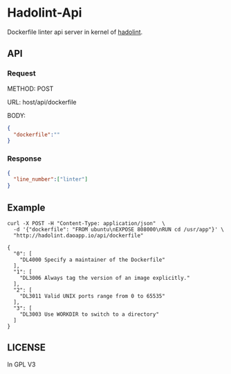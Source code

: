 # Hadolint-Api
Dockerfile linter api server in kernel of [hadolint](https://github.com/lukasmartinelli/hadolint).

## API

### Request

METHOD: POST

URL: host/api/dockerfile

BODY:
```json
{
  "dockerfile":""
}
```
### Response
```json
{
  "line_number":["linter"]
}
```

## Example
```shell
curl -X POST -H "Content-Type: application/json"  \ 
  -d '{"dockerfile": "FROM ubuntu\nEXPOSE 808000\nRUN cd /usr/app"}' \
  "http://hadolint.daoapp.io/api/dockerfile"

{
  "0": [
    "DL4000 Specify a maintainer of the Dockerfile"
  ],
  "1": [
    "DL3006 Always tag the version of an image explicitly."
  ],
  "2": [
    "DL3011 Valid UNIX ports range from 0 to 65535"
  ],
  "3": [
    "DL3003 Use WORKDIR to switch to a directory"
  ]
}
```

## LICENSE

In GPL V3
